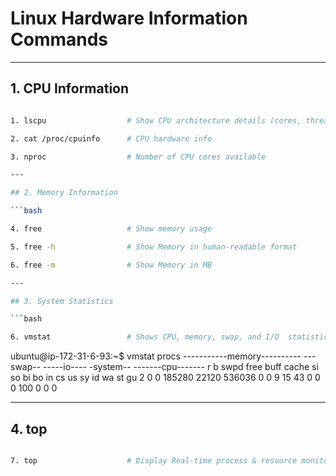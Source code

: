 # Linux Hardware Information Commands
---

## 1. CPU Information

```bash

1. lscpu                  # Show CPU architecture details (cores, threads, vendor)

2. cat /proc/cpuinfo      # CPU hardware info

3. nproc                  # Number of CPU cores available

---

## 2. Memory Information

```bash

4. free                   # Show memory usage

5. free -h                # Show Memory in human-readable format

6. free -m                # Show Memory in MB

---

## 3. System Statistics

```bash

6. vmstat                 # Shows CPU, memory, swap, and I/O  statistics

```

ubuntu@ip-172-31-6-93:~$ vmstat
procs -----------memory---------- ---swap-- -----io---- -system-- -------cpu-------
 r  b   swpd   free   buff  cache   si   so    bi    bo   in   cs us sy id wa st gu
 2  0      0 185280  22120 536036    0    0     9    15   43    0  0  0 100  0  0  0

---

## 4. top

```bash

7. top                    # Display Real-time process & resource monitor

```
